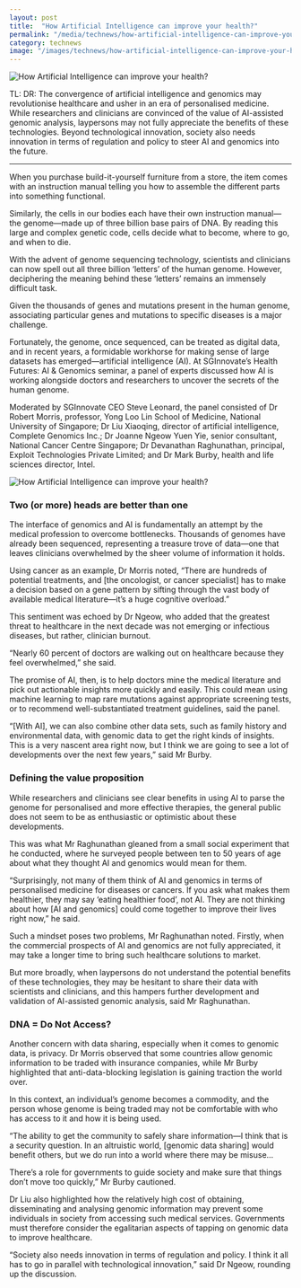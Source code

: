 ```yaml
---
layout: post
title:  "How Artificial Intelligence can improve your health?"
permalink: "/media/technews/how-artificial-intelligence-can-improve-your-health"
category: technews
image: "/images/technews/how-artificial-intelligence-can-improve-your-health-part-1.png"
---
```


![How Artificial Intelligence can improve your health?]({{site.baseurl}}/images/technews/how-artificial-intelligence-can-improve-your-health-part-1.png)

TL: DR: The convergence of artificial intelligence and genomics may revolutionise healthcare and usher in an era of personalised medicine. While researchers and clinicians are convinced of the value of AI-assisted genomic analysis, laypersons may not fully appreciate the benefits of these technologies. Beyond technological innovation, society also needs innovation in terms of regulation and policy to steer AI and genomics into the future.

---

When you purchase build-it-yourself furniture from a store, the item comes with an instruction manual telling you how to assemble the different parts into something functional. 
 
Similarly, the cells in our bodies each have their own instruction manual—the genome—made up of three billion base pairs of DNA. By reading this large and complex genetic code, cells decide what to become, where to go, and when to die.

With the advent of genome sequencing technology, scientists and clinicians can now spell out all three billion ‘letters’ of the human genome. However, deciphering the meaning behind these ‘letters’ remains an immensely difficult task. 

Given the thousands of genes and mutations present in the human genome, associating particular genes and mutations to specific diseases is a major challenge.

Fortunately, the genome, once sequenced, can be treated as digital data, and in recent years, a formidable workhorse for making sense of large datasets has emerged—artificial intelligence (AI). At SGInnovate’s Health Futures: AI & Genomics seminar, a panel of experts discussed how AI is working alongside doctors and researchers to uncover the secrets of the human genome. 

Moderated by SGInnovate CEO Steve Leonard, the panel consisted of Dr Robert Morris, professor, Yong Loo Lin School of Medicine, National University of Singapore; Dr Liu Xiaoqing, director of artificial intelligence, Complete Genomics Inc.; Dr Joanne Ngeow Yuen Yie, senior consultant, National Cancer Centre Singapore; Dr Devanathan Raghunathan, principal, Exploit Technologies Private Limited; and Dr Mark Burby, health and life sciences director, Intel.

![How Artificial Intelligence can improve your health?]({{site.baseurl}}/images/technews/how-artificial-intelligence-can-improve-your-health-part-2.png)

### **Two (or more) heads are better than one**
The interface of genomics and AI is fundamentally an attempt by the medical profession to overcome bottlenecks. Thousands of genomes have already been sequenced, representing a treasure trove of data—one that leaves clinicians overwhelmed by the sheer volume of information it holds.

Using cancer as an example, Dr Morris noted, “There are hundreds of potential treatments, and [the oncologist, or cancer specialist] has to make a decision based on a gene pattern by sifting through the vast body of available medical literature—it’s a huge cognitive overload.”

This sentiment was echoed by Dr Ngeow, who added that the greatest threat to healthcare in the next decade was not emerging or infectious diseases, but rather, clinician burnout.

“Nearly 60 percent of doctors are walking out on healthcare because they feel overwhelmed,” she said.

The promise of AI, then, is to help doctors mine the medical literature and pick out actionable insights more quickly and easily. This could mean using machine learning to map rare mutations against appropriate screening tests, or to recommend well-substantiated treatment guidelines, said the panel.

“[With AI], we can also combine other data sets, such as family history and environmental data, with genomic data to get the right kinds of insights. This is a very nascent area right now, but I think we are going to see a lot of developments over the next few years,” said Mr Burby.
 
### **Defining the value proposition**
While researchers and clinicians see clear benefits in using AI to parse the genome for personalised and more effective therapies, the general public does not seem to be as enthusiastic or optimistic about these developments. 

This was what Mr Raghunathan gleaned from a small social experiment that he conducted, where he surveyed people between ten to 50 years of age about what they thought AI and genomics would mean for them.

“Surprisingly, not many of them think of AI and genomics in terms of personalised medicine for diseases or cancers. If you ask what makes them healthier, they may say ‘eating healthier food’, not AI. They are not thinking about how [AI and genomics] could come together to improve their lives right now,” he said.

Such a mindset poses two problems, Mr Raghunathan noted. Firstly, when the commercial prospects of AI and genomics are not fully appreciated, it may take a longer time to bring such healthcare solutions to market. 

But more broadly, when laypersons do not understand the potential benefits of these technologies, they may be hesitant to share their data with scientists and clinicians, and this hampers further development and validation of AI-assisted genomic analysis, said Mr Raghunathan.
 
### **DNA = Do Not Access?**
Another concern with data sharing, especially when it comes to genomic data, is privacy. Dr Morris observed that some countries allow genomic information to be traded with insurance companies, while Mr Burby highlighted that anti-data-blocking legislation is gaining traction the world over. 

In this context, an individual’s genome becomes a commodity, and the person whose genome is being traded may not be comfortable with who has access to it and how it is being used.

“The ability to get the community to safely share information—I think that is a security question. In an altruistic world, [genomic data sharing] would benefit others, but we do run into a world where there may be misuse… 

There’s a role for governments to guide society and make sure that things don’t move too quickly,” Mr Burby cautioned.

Dr Liu also highlighted how the relatively high cost of obtaining, disseminating and analysing genomic information may prevent some individuals in society from accessing such medical services. Governments must therefore consider the egalitarian aspects of tapping on genomic data to improve healthcare.

“Society also needs innovation in terms of regulation and policy. I think it all has to go in parallel with technological innovation,” said Dr Ngeow, rounding up the discussion.
 
